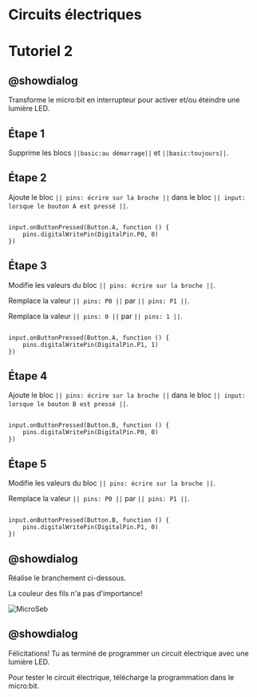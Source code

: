 # Circuits électriques

# Tutoriel 2

## @showdialog

Transforme le micro:bit en interrupteur pour activer et/ou éteindre une lumière LED.

## Étape 1

Supprime les blocs ``||basic:au démarrage||`` et ``||basic:toujours||``.

## Étape 2

Ajoute le bloc ``|| pins: écrire sur la broche ||`` dans le bloc ``|| input: lorsque le bouton A est pressé ||``.


```blocks

input.onButtonPressed(Button.A, function () {
    pins.digitalWritePin(DigitalPin.P0, 0)
})

```

## Étape 3

Modifie les valeurs du bloc ``|| pins: écrire sur la broche ||``.

Remplace la valeur ``|| pins: P0 ||`` par ``|| pins: P1 ||``.

Remplace la valeur ``|| pins: 0 ||`` par ``|| pins: 1 ||``.

```blocks

input.onButtonPressed(Button.A, function () {
    pins.digitalWritePin(DigitalPin.P1, 1)
})

```

## Étape 4

Ajoute le bloc ``|| pins: écrire sur la broche ||`` dans le bloc ``|| input: lorsque le bouton B est pressé ||``.


```blocks

input.onButtonPressed(Button.B, function () {
    pins.digitalWritePin(DigitalPin.P0, 0)
})

```

## Étape 5

Modifie les valeurs du bloc ``|| pins: écrire sur la broche ||``.

Remplace la valeur ``|| pins: P0 ||`` par ``|| pins: P1 ||``.

```blocks

input.onButtonPressed(Button.B, function () {
    pins.digitalWritePin(DigitalPin.P1, 0)
})

```

## @showdialog 

Réalise le branchement ci-dessous.

La couleur des fils n'a pas d'importance!

![MicroSeb](https://github.com/sbergeroncp/micro-seb/blob/master/2.png?raw=true)

## @showdialog 

Félicitations! Tu as terminé de programmer un circuit électrique avec une lumière LED.

Pour tester le circuit électrique, télécharge la programmation dans le micro:bit.